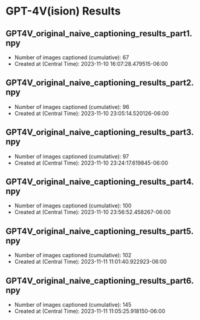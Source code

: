 # GPT-4V(ision) Results
## GPT4V_original_naive_captioning_results_part1.npy
- Number of images captioned (cumulative): 67
- Created at (Central Time): 2023-11-10 16:07:28.479515-06:00
## GPT4V_original_naive_captioning_results_part2.npy
- Number of images captioned (cumulative): 96
- Created at (Central Time): 2023-11-10 23:05:14.520126-06:00
## GPT4V_original_naive_captioning_results_part3.npy
- Number of images captioned (cumulative): 97
- Created at (Central Time): 2023-11-10 23:24:17.619845-06:00
## GPT4V_original_naive_captioning_results_part4.npy
- Number of images captioned (cumulative): 100
- Created at (Central Time): 2023-11-10 23:56:52.458267-06:00
## GPT4V_original_naive_captioning_results_part5.npy
- Number of images captioned (cumulative): 102
- Created at (Central Time): 2023-11-11 11:01:40.922923-06:00
## GPT4V_original_naive_captioning_results_part6.npy
- Number of images captioned (cumulative): 145
- Created at (Central Time): 2023-11-11 11:05:25.918150-06:00